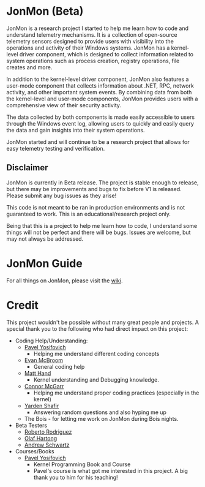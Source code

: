# JonMon (Beta)
JonMon is a research project I started to help me learn how to code and understand telemetry mechanisms. It is a collection of open-source telemetry sensors designed to provide users with visibility into the operations and activity of their Windows systems. JonMon has a  kernel-level driver component, which is designed to collect information related to system operations such as process creation, registry operations, file creates and more.

In addition to the kernel-level driver component, JonMon also features a user-mode component that collects information about .NET, RPC, network activity, and other important system events. By combining data from both the kernel-level and user-mode components, JonMon provides users with a comprehensive view of their security activity.

The data collected by both components is made easily accessible to users through the Windows event log, allowing users to quickly and easily query the data and gain insights into their system operations. 

JonMon started and will continue to be a research project that allows for easy telemetry testing and verification.

## Disclaimer
JonMon is currently in Beta release. The project is stable enough to release, but there may be improvements and bugs to fix before V1 is released. Please submit any bug issues as they arise! 

This code is not meant to be ran in production environments and is not guaranteed to work. This is an educational/research project only.

Being that this is a project to help me learn how to code, I understand some things will not be perfect and there will be bugs. Issues are welcome, but may not always be addressed. 

# JonMon Guide
For all things on JonMon, please visit the [wiki](https://github.com/jsecurity101/JonMon/wiki#installation).  

# Credit
This project wouldn't be possible without many great people and projects. A special thank you to the following who had direct impact on this project: 
* Coding Help/Understanding:
  * [Pavel Yosifovich](https://twitter.com/zodiacon)
    * Helping me understand different coding concepts
  * [Evan McBroom](https://twitter.com/mcbroom_evan)
    * General coding help
  * [Matt Hand](https://x.com/matterpreter?s=21&t=0un24qvU4Lu1y0j5qCtFiw)
    * Kernel understanding and Debugging knowledge. 
  * [Connor McGarr](https://twitter.com/33y0re)
    * Helping me understand proper coding practices (especially in the kernel)
  * [Yarden Shafir](https://twitter.com/yarden_shafir)
    * Answering random questions and also hyping me up
   * The Bois - for letting me work on JonMon during Bois nights. 
* Beta Testers
  * [Roberto Rodriguez](https://twitter.com/Cyb3rWard0g)
  * [Olaf Hartong](https://twitter.com/olafhartong)
  * [Andrew Schwartz](https://twitter.com/4ndr3w6S)
* Courses/Books
  *  [Pavel Yosifovich](https://twitter.com/zodiacon)
      * Kernel Programming Book and Course
      * Pavel's course is what got me interested in this project. A big thank you to him for his teaching! 

